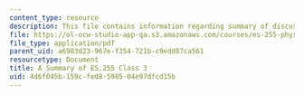 ```yaml
---
content_type: resource
description: This file contains information regarding summary of discussion.
file: https://ol-ocw-studio-app-qa.s3.amazonaws.com/courses/es-255-physics-of-rock-climbing-spring-2006/4d6f045b159cfed8598504e97dfcd15b_MITES_255S06_class_3review.pdf
file_type: application/pdf
parent_uid: a6983d23-967e-f354-721b-c9edd87ca561
resourcetype: Document
title: A Summary of ES.255 Class 3
uid: 4d6f045b-159c-fed8-5985-04e97dfcd15b
---
```

